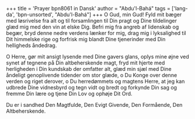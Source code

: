 +++
title = 'Prayer bpn8061 in Dansk'
author = "Abdu'l-Bahá"
tags = ['lang-da', 'bpn-unsorted', "Abdu'l-Bahá"]
+++
O Gud, min Gud! Fyld mit bæger med løsrivelse fra alt og til forsamlingen til Din pragt og Dine tildelinger glæd mig med den vin at elske Dig. Befri mig fra angreb af lidenskab og begær, bryd denne nedre verdens lænker for mig, drag mig i lyksalighed til Dit himmelske rige og forfrisk mig blandt Dine tjenerinder med Din helligheds åndedrag.

O Herre, gør mit ansigt lysende med Dine gavers glans, oplys mine øjne ved synet af tegnene på Din altbeherskende magt, fryd mit hjerte med herligheden i Din kundskab der omfatter alt, glæd min sjæl med Dine åndeligt genoplivende tidender om stor glæde, o Du Konge over denne verden og riget derover, o Du herredømmets og magtens Herre, at jeg kan udbrede Dine vidnesbyrd og tegn vidt og bredt og forkynde Din sag og fremme Din lære og tjene Din Lov og ophøje Dit Ord.

Du er i sandhed Den Magtfulde, Den Evigt Givende, Den Formående, Den Altbeherskende.

